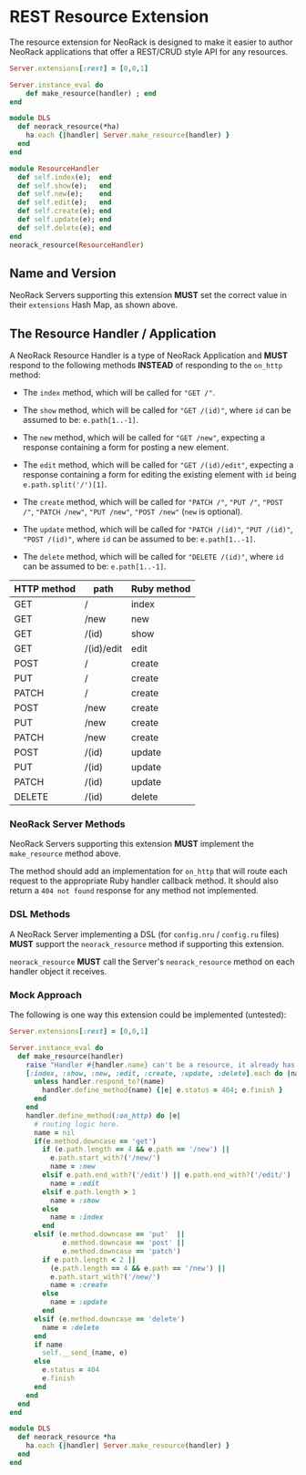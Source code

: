# REST Resource Extension

The resource extension for NeoRack is designed to make it easier to author NeoRack applications that offer a REST/CRUD style API for any resources.

```ruby
Server.extensions[:rest] = [0,0,1]

Server.instance_eval do
    def make_resource(handler) ; end
end

module DLS
  def neorack_resource(*ha)
    ha.each {|handler| Server.make_resource(handler) }
  end
end

module ResourceHandler
  def self.index(e);  end
  def self.show(e);   end
  def self.new(e);    end
  def self.edit(e);   end
  def self.create(e); end
  def self.update(e); end
  def self.delete(e); end
end
neorack_resource(ResourceHandler)
```

## Name and Version

NeoRack Servers supporting this extension **MUST** set the correct value in their `extensions` Hash Map, as shown above.

## The Resource Handler / Application

A NeoRack Resource Handler is a type of NeoRack Application and **MUST** respond to the following methods **INSTEAD** of responding to the `on_http` method:

- The `index` method, which will be called for `"GET /"`.

- The `show` method, which will be called for `"GET /(id)"`, where `id` can be assumed to be: `e.path[1..-1]`.

- The `new` method, which will be called for `"GET /new"`, expecting a response containing a form for posting a new element.

- The `edit` method, which will be called for `"GET /(id)/edit"`, expecting a response containing a form for editing the existing element with `id` being `e.path.split('/')[1]`.

- The `create` method, which will be called for `"PATCH /"`, `"PUT /"`, `"POST /"`, `"PATCH /new"`, `"PUT /new"`, `"POST /new"` (`new` is optional).

- The `update` method, which will be called for `"PATCH /(id)"`, `"PUT /(id)"`, `"POST /(id)"`, where `id` can be assumed to be: `e.path[1..-1]`.

- The `delete` method, which will be called for `"DELETE /(id)"`, where `id` can be assumed to be: `e.path[1..-1]`.

| HTTP method | path       | Ruby method |
|-------------|------------|-------------|
| GET         | /          | index       |
| GET         | /new       | new         |
| GET         | /(id)      | show        |
| GET         | /(id)/edit | edit        |
| POST        | /          | create      |
| PUT         | /          | create      |
| PATCH       | /          | create      |
| POST        | /new       | create      |
| PUT         | /new       | create      |
| PATCH       | /new       | create      |
| POST        | /(id)      | update      |
| PUT         | /(id)      | update      |
| PATCH       | /(id)      | update      |
| DELETE      | /(id)      | delete      |

### NeoRack Server Methods

NeoRack Servers supporting this extension **MUST** implement the `make_resource` method above.

The method should add an implementation for `on_http` that will route each request to the appropriate Ruby handler callback method. It should also return a `404 not found` response for any method not implemented.

### DSL Methods

A NeoRack Server implementing a DSL (for `config.nru` / `config.ru` files) **MUST** support the `neorack_resource` method if supporting this extension.

`neorack_resource` **MUST** call the Server's `neorack_resource` method on each handler object it receives.

### Mock Approach

The following is one way this extension could be implemented (untested):

```ruby
Server.extensions[:rest] = [0,0,1]

Server.instance_eval do
  def make_resource(handler)
    raise "Handler #{handler.name} can't be a resource, it already has an on_http callback" if handler.respond_to?(:on_http)
    [:index, :show, :new, :edit, :create, :update, :delete].each do |name|
      unless handler.respond_to?(name)
        handler.define_method(name) {|e| e.status = 404; e.finish }
      end
    end
    handler.define_method(:on_http) do |e|
      # routing logic here.
      name = nil
      if(e.method.downcase == 'get')
        if (e.path.length == 4 && e.path == '/new') ||
          e.path.start_with?('/new/')
          name = :new
        elsif e.path.end_with?('/edit') || e.path.end_with?('/edit/')
          name = :edit
        elsif e.path.length > 1
          name = :show
        else
          name = :index
        end
      elsif (e.method.downcase == 'put'  ||
             e.method.downcase == 'post' ||
             e.method.downcase == 'patch')
        if e.path.length < 2 ||
          (e.path.length == 4 && e.path == '/new') ||
          e.path.start_with?('/new/')
          name = :create
        else
          name = :update
        end
      elsif (e.method.downcase == 'delete')
        name = :delete
      end
      if name
        self.__send_(name, e)
      else
        e.status = 404
        e.finish
      end
    end
  end
end

module DLS
  def neorack_resource *ha
    ha.each {|handler| Server.make_resource(handler) }
  end
end

```
